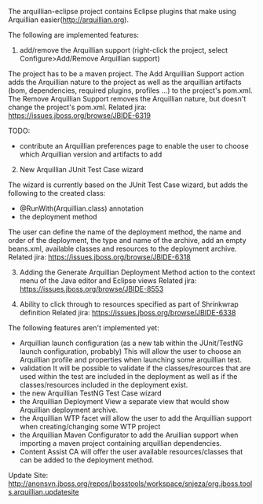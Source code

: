 The arquillian-eclipse project contains Eclipse plugins that make using Arquillian easier(http://arquillian.org).

The following are implemented features:

1) add/remove the Arquillian support (right-click the project, select Configure>Add/Remove Arquillian support)

The project has to be a maven project.
The Add Arquillian Support action adds the Arquillian nature to the project as well as the arquillian artifacts (bom, dependencies, required plugins, profiles ...) to the project's pom.xml.  
The Remove Arquillian Support removes the Arquillian nature, but doesn't change the project's pom.xml.
Related jira: https://issues.jboss.org/browse/JBIDE-6319

TODO:
- contribute an Arquillian preferences page to enable the user to choose which Arquillian version and artifacts to add

2) New Arquillian JUnit Test Case wizard

The wizard is currently based on the JUnit Test Case wizard, but adds the following to the created class:

- @RunWith(Arquillian.class) annotation
- the deployment method

The user can define the name of the deployment method, the name and order of the deployment, the type and name of the archive, add an empty beans.xml, available classes and resources to the deployment archive. 
Related jira: https://issues.jboss.org/browse/JBIDE-6318

3) Adding the Generate Arquillian Deployment Method action to the context menu of the Java editor and Eclipse views 
Related jira: https://issues.jboss.org/browse/JBIDE-8553

4) Ability to click through to resources specified as part of Shrinkwrap definition 
Related jira: https://issues.jboss.org/browse/JBIDE-6338

The following features aren't implemented yet:

- Arquillian launch configuration (as a new tab within the JUnit/TestNG launch configuration, probably)
This will allow the user to choose an Arquillian profile and properties when launching some arquillian test.
- validation
It will be possible to validate if the classes/resources that are used within the test are included in the deployment as well as if the classes/resources included in the deployment exist.
- the new Arquillian TestNG Test Case wizard
- the Arquillian Deployment View
a separate view that would show Arquillian deployment archive.
- the Arquillian WTP facet
will allow the user to add the Arquillian support when creating/changing some WTP project
- the Arquillian Maven Configurator
to add the Aruillian support when importing a maven project containing arquillian dependencies.
- Content Assist
CA will offer the user available resources/classes that can be added to the deployment method.

Update Site: http://anonsvn.jboss.org/repos/jbosstools/workspace/snjeza/org.jboss.tools.arquillian.updatesite
